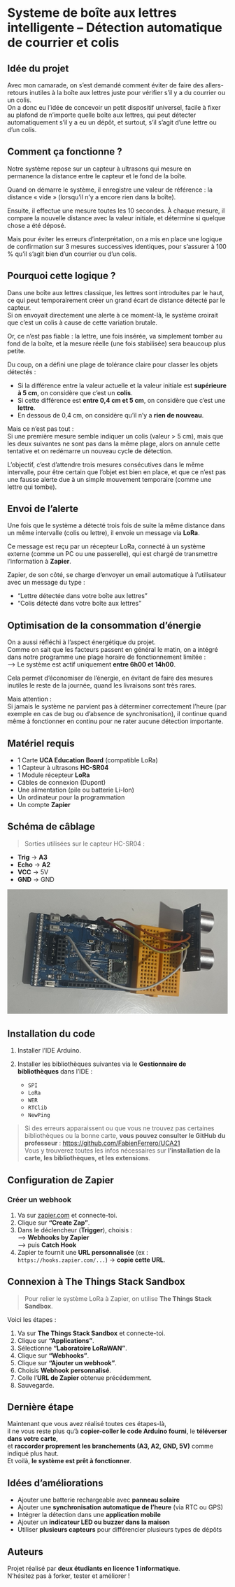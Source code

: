 # Systeme de boîte aux lettres intelligente – Détection automatique de courrier et colis

## Idée du projet

Avec mon camarade, on s’est demandé comment éviter de faire des allers-retours inutiles à la boîte aux lettres juste pour vérifier s’il y a du courrier ou un colis.  
On a donc eu l’idée de concevoir un petit dispositif universel, facile à fixer au plafond de n’importe quelle boîte aux lettres, qui peut détecter automatiquement s’il y a eu un dépôt, et surtout, s’il s’agit d’une lettre ou d’un colis.

## Comment ça fonctionne ?

Notre système repose sur un capteur à ultrasons qui mesure en permanence la distance entre le capteur et le fond de la boîte.

Quand on démarre le système, il enregistre une valeur de référence : la distance « vide » (lorsqu’il n’y a encore rien dans la boîte).

Ensuite, il effectue une mesure toutes les 10 secondes. À chaque mesure, il compare la nouvelle distance avec la valeur initiale, et détermine si quelque chose a été déposé.

Mais pour éviter les erreurs d’interprétation, on a mis en place une logique de confirmation sur 3 mesures successives identiques, pour s’assurer à 100 % qu’il s’agit bien d’un courrier ou d’un colis.

## Pourquoi cette logique ?

Dans une boîte aux lettres classique, les lettres sont introduites par le haut, ce qui peut temporairement créer un grand écart de distance détecté par le capteur.  
Si on envoyait directement une alerte à ce moment-là, le système croirait que c’est un colis à cause de cette variation brutale.

Or, ce n’est pas fiable : la lettre, une fois insérée, va simplement tomber au fond de la boîte, et la mesure réelle (une fois stabilisée) sera beaucoup plus petite.

Du coup, on a défini une plage de tolérance claire pour classer les objets détectés :

- Si la différence entre la valeur actuelle et la valeur initiale est **supérieure à 5 cm**, on considère que c’est un **colis**.  
- Si cette différence est **entre 0,4 cm et 5 cm**, on considère que c’est une **lettre**.  
- En dessous de 0,4 cm, on considère qu’il n’y a **rien de nouveau**.

Mais ce n’est pas tout :  
Si une première mesure semble indiquer un colis (valeur > 5 cm), mais que les deux suivantes ne sont pas dans la même plage, alors on annule cette tentative et on redémarre un nouveau cycle de détection.

L’objectif, c’est d’attendre trois mesures consécutives dans le même intervalle, pour être certain que l’objet est bien en place, et que ce n’est pas une fausse alerte due à un simple mouvement temporaire (comme une lettre qui tombe).

## Envoi de l’alerte

Une fois que le système a détecté trois fois de suite la même distance dans un même intervalle (colis ou lettre), il envoie un message via **LoRa**.

Ce message est reçu par un récepteur LoRa, connecté à un système externe (comme un PC ou une passerelle), qui est chargé de transmettre l’information à **Zapier**.

Zapier, de son côté, se charge d’envoyer un email automatique à l’utilisateur avec un message du type :

- “Lettre détectée dans votre boîte aux lettres”
- “Colis détecté dans votre boîte aux lettres”

## Optimisation de la consommation d’énergie

On a aussi réfléchi à l’aspect énergétique du projet.  
Comme on sait que les facteurs passent en général le matin, on a intégré dans notre programme une plage horaire de fonctionnement limitée :  
--> Le système est actif uniquement **entre 6h00 et 14h00**.

Cela permet d’économiser de l’énergie, en évitant de faire des mesures inutiles le reste de la journée, quand les livraisons sont très rares.

Mais attention :  
Si jamais le système ne parvient pas à déterminer correctement l’heure (par exemple en cas de bug ou d’absence de synchronisation), il continue quand même à fonctionner en continu pour ne rater aucune détection importante.

## Matériel requis

- 1 Carte **UCA Education Board** (compatible LoRa)  
- 1 Capteur à ultrasons **HC-SR04**  
- 1 Module récepteur **LoRa**  
- Câbles de connexion (Dupont)  
- Une alimentation (pile ou batterie Li-Ion)  
- Un ordinateur pour la programmation  
- Un compte **Zapier**

## Schéma de câblage

> Sorties utilisées sur le capteur HC-SR04 :

- **Trig** → **A3**  
- **Echo** → **A2**  
- **VCC** → 5V  
- **GND** → GND

![Schéma](schema_branchement.jpeg)

## Installation du code

1. Installer l’IDE Arduino.  
2. Installer les bibliothèques suivantes via le **Gestionnaire de bibliothèques** dans l’IDE :

   - `SPI`  
   - `LoRa`  
   - `WER`  
   - `RTClib`  
   - `NewPing`

> Si des erreurs apparaissent ou que vous ne trouvez pas certaines bibliothèques ou la bonne carte, **vous pouvez consulter le GitHub du professeur** :
 https://github.com/FabienFerrero/UCA21  
Vous y trouverez toutes les infos nécessaires sur **l’installation de la carte, les bibliothèques, et les extensions**.

## Configuration de Zapier

### Créer un webhook

1. Va sur [zapier.com](https://zapier.com) et connecte-toi.  
2. Clique sur **“Create Zap”**.  
3. Dans le déclencheur (**Trigger**), choisis :  
   --> **Webhooks by Zapier**  
   --> puis **Catch Hook**  
4. Zapier te fournit une **URL personnalisée** (ex : `https://hooks.zapier.com/...`) → **copie cette URL**.

## Connexion à The Things Stack Sandbox

> Pour relier le système LoRa à Zapier, on utilise **The Things Stack Sandbox**.

Voici les étapes :

1. Va sur **The Things Stack Sandbox** et connecte-toi.  
2. Clique sur **“Applications”**.  
3. Sélectionne **“Laboratoire LoRaWAN”**.  
4. Clique sur **“Webhooks”**.  
5. Clique sur **“Ajouter un webhook”**.  
6. Choisis **Webhook personnalisé**.  
7. Colle l’**URL de Zapier** obtenue précédemment.  
8. Sauvegarde.

## Dernière étape

Maintenant que vous avez réalisé toutes ces étapes-là,  
il ne vous reste plus qu’à **copier-coller le code Arduino fourni**, le **téléverser dans votre carte**,  
et **raccorder proprement les branchements (A3, A2, GND, 5V)** comme indiqué plus haut.  
Et voilà, **le système est prêt à fonctionner**. 

## Idées d’améliorations

- Ajouter une batterie rechargeable avec **panneau solaire**  
- Ajouter une **synchronisation automatique de l’heure** (via RTC ou GPS)  
- Intégrer la détection dans une **application mobile**  
- Ajouter un **indicateur LED ou buzzer dans la maison**  
- Utiliser **plusieurs capteurs** pour différencier plusieurs types de dépôts

## Auteurs

Projet réalisé par **deux étudiants en licence 1 informatique**.  
N’hésitez pas à forker, tester et améliorer !

